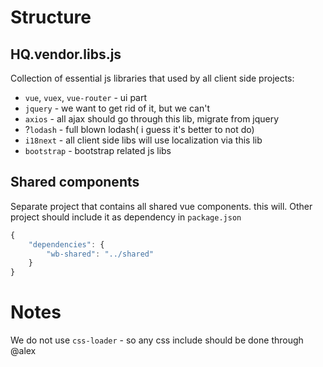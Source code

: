 Structure
=========

HQ.vendor.libs.js
-----------------

Collection of essential js libraries that used by all client side projects:

* `vue`, `vuex`, `vue-router` - ui part
* `jquery` - we want to get rid of it, but we can't 
* `axios` - all ajax should go through this lib, migrate from jquery
* ?`lodash` - full blown lodash( i guess it's better to not do)
* `i18next` - all client side libs will use localization via this lib
* `bootstrap` - bootstrap related js libs


Shared components
-----------------

Separate project that contains all shared vue components. this will. Other project should include it as dependency in `package.json`

```js
{
    "dependencies": {
        "wb-shared": "../shared"
    }
}
```




Notes
=====

We do not use `css-loader` - so any css include should be done through @alex







